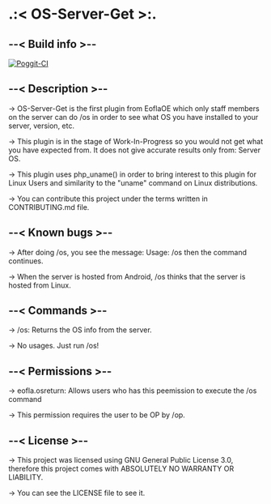 # .:< OS-Server-Get >:.

## --< Build info >--

[![Poggit-CI](https://poggit.pmmp.io/ci.badge/EoflaOE/OS-Server-Info/OS-Server-Info)](https://poggit.pmmp.io/ci/EoflaOE/OS-Server-Info/OS-Server-Info)

## --< Description >--

-> OS-Server-Get is the first plugin from EoflaOE which only staff members on the server can do /os in order to see what OS you have installed to your server, version, etc.

-> This plugin is in the stage of Work-In-Progress so you would not get what you have expected from. It does not give accurate results only from: Server OS.

-> This plugin uses php_uname() in order to bring interest to this plugin for Linux Users and similarity to the "uname" command on Linux distributions.

-> You can contribute this project under the terms written in CONTRIBUTING.md file.

## --< Known bugs >--

-> After doing /os, you see the message: Usage: /os then the command continues.

-> When the server is hosted from Android, /os thinks that the server is hosted from Linux.

## --< Commands >--

-> /os: Returns the OS info from the server.

-> No usages. Just run /os!

## --< Permissions >--

-> eofla.osreturn: Allows users who has this peemission to execute the /os command

-> This permission requires the user to be OP by /op.

## --< License >--

-> This project was licensed using GNU General Public License 3.0, therefore this project comes with ABSOLUTELY NO WARRANTY OR LIABILITY.

-> You can see the LICENSE file to see it.
